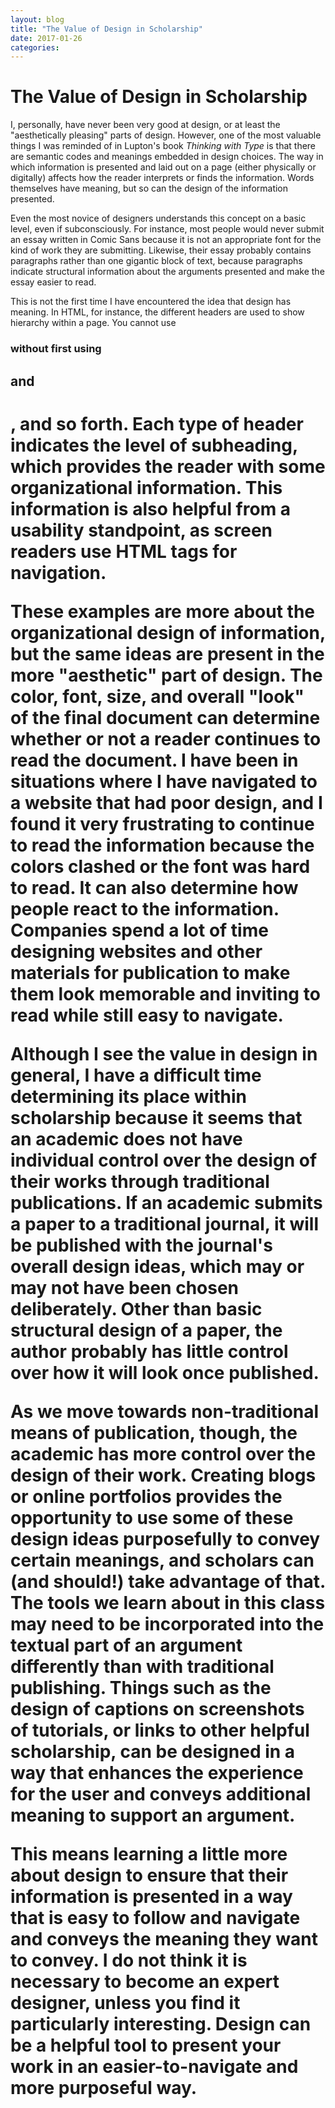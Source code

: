 ```yaml
---
layout: blog
title: "The Value of Design in Scholarship"
date: 2017-01-26
categories:
---
```


# The Value of Design in Scholarship

I, personally, have never been very good at design, or at least the "aesthetically pleasing" parts of design. However, one of the most valuable things I was reminded of in Lupton's book _Thinking with Type_ is that there are semantic codes and meanings embedded in design choices. The way in which information is presented and laid out on a page (either physically or digitally) affects how the reader interprets or finds the information. Words themselves have meaning, but so can the design of the information presented.

Even the most novice of designers understands this concept on a basic level, even if subconsciously. For instance, most people would never submit an essay written in Comic Sans because it is not an appropriate font for the kind of work they are submitting. Likewise, their essay probably contains paragraphs rather than one gigantic block of text, because paragraphs indicate structural information about the arguments presented and make the essay easier to read.

This is not the first time I have encountered the idea that design has meaning. In HTML, for instance, the different headers are used to show hierarchy within a page. You cannot use <h3> without first using <h2> and <h1>, and so forth. Each type of header indicates the level of subheading, which provides the reader with some organizational information. This information is also helpful from a usability standpoint, as screen readers use HTML tags for navigation.

These examples are more about the organizational design of information, but the same ideas are present in the more "aesthetic" part of design. The color, font, size, and overall "look" of the final document can determine whether or not a reader continues to read the document. I have been in situations where I have navigated to a website that had poor design, and I found it very frustrating to continue to read the information because the colors clashed or the font was hard to read. It can also determine how people react to the information. Companies spend a lot of time designing websites and other materials for publication to make them look memorable and inviting to read while still easy to navigate.

Although I see the value in design in general, I have a difficult time determining its place within scholarship because it seems that an academic does not have individual control over the design of their works through traditional publications. If an academic submits a paper to a traditional journal, it will be published with the journal's overall design ideas, which may or may not have been chosen deliberately. Other than basic structural design of a paper, the author probably has little control over how it will look once published.

As we move towards non-traditional means of publication, though, the academic has more control over the design of their work. Creating blogs or online portfolios provides the opportunity to use some of these design ideas purposefully to convey certain meanings, and scholars can (and should!) take advantage of that. The tools we learn about in this class may need to be incorporated into the textual part of an argument differently than with traditional publishing. Things such as the design of captions on screenshots of tutorials, or links to other helpful scholarship, can be designed in a way that enhances the experience for the user and conveys additional meaning to support an argument.

This means learning a little more about design to ensure that their information is presented in a way that is easy to follow and navigate and conveys the meaning they want to convey. I do not think it is necessary to become an expert designer, unless you find it particularly interesting. Design can be a helpful tool to present your work in an easier-to-navigate and more purposeful way.
